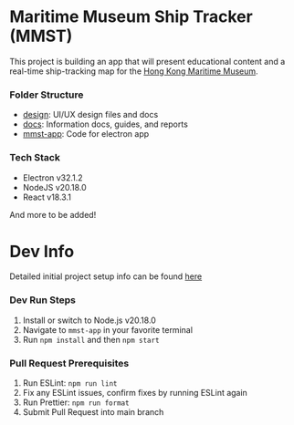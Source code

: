 # Maritime Museum Ship Tracker (MMST)
This project is building an app that will present educational content and a real-time ship-tracking map for the [Hong Kong Maritime Museum](https://www.hkmaritimemuseum.org).

### Folder Structure
- [design](design): UI/UX design files and docs
- [docs](docs): Information docs, guides, and reports
- [mmst-app](mmst-app): Code for electron app

### Tech Stack
- Electron v32.1.2
- NodeJS v20.18.0
- React v18.3.1

And more to be added!

# Dev Info
Detailed initial project setup info can be found [here](docs/setup.md)

### Dev Run Steps
1. Install or switch to Node.js v20.18.0
2. Navigate to `mmst-app` in your favorite terminal
3. Run `npm install` and then `npm start`

### Pull Request Prerequisites
1. Run ESLint: `npm run lint`
2. Fix any ESLint issues, confirm fixes by running ESLint again
3. Run Prettier: `npm run format`
4. Submit Pull Request into main branch